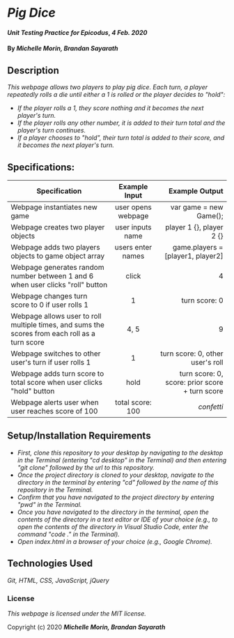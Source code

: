 # _Pig Dice_

#### _Unit Testing Practice for Epicodus_, _4 Feb. 2020_

#### By _**Michelle Morin, Brandan Sayarath**_

## Description

_This webpage allows two players to play pig dice. Each turn, a player repeatedly rolls a die until either a 1 is rolled or the player decides to "hold":_
* _If the player rolls a 1, they score nothing and it becomes the next player's turn._
* _If the player rolls any other number, it is added to their turn total and the player's turn continues._
* _If a player chooses to "hold", their turn total is added to their score, and it becomes the next player's turn._

## Specifications:


| Specification | Example Input | Example Output |
| ------------- |:-------------:| --------------:|
| Webpage instantiates new game | user opens webpage | var game = new Game(); |
| Webpage creates two player objects | user inputs name | player 1 {}, player 2 {} |
| Webpage adds two players objects to game object array | users enter names | game.players = [player1, player2] |
| Webpage generates random number between 1 and 6 when user clicks "roll" button | click | 4 |
| Webpage changes turn score to 0 if user rolls 1 | 1 | turn score: 0 |
| Webpage allows user to roll multiple times, and sums the scores from each roll as a turn score | 4, 5 | 9 |
| Webpage switches to other user's turn if user rolls 1 | 1 | turn score: 0, other user's roll |
| Webpage adds turn score to total score when user clicks "hold" button | hold | turn score: 0, score: prior score + turn score |
| Webpage alerts user when user reaches score of 100 | total score: 100 | *confetti* |

## Setup/Installation Requirements

* _First, clone this repository to your desktop by navigating to the desktop in the Terminal (entering "cd desktop" in the Terminal) and then entering "git clone" followed by the url to this repository._
* _Once the project directory is cloned to your desktop, navigate to the directory in the terminal by entering "cd" followed by the name of this repository in the Terminal._
* _Confirm that you have navigated to the project directory by entering "pwd" in the Terminal._
* _Once you have navigated to the directory in the terminal, open the contents of the directory in a text editor or IDE of your choice (e.g., to open the contents of the directory in Visual Studio Code, enter the command "code ." in the Terminal)._
* _Open index.html in a browser of your choice (e.g., Google Chrome)._

## Technologies Used

_Git, HTML, CSS, JavaScript, jQuery_

### License

*This webpage is licensed under the MIT license.*

Copyright (c) 2020 **_Michelle Morin, Brandan Sayarath_**